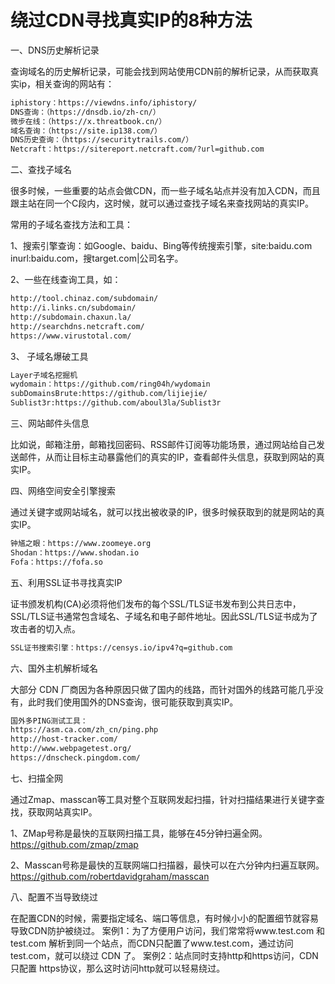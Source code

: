 # 绕过CDN寻找真实IP的8种方法

一、DNS历史解析记录

查询域名的历史解析记录，可能会找到网站使用CDN前的解析记录，从而获取真实ip，相关查询的网站有：

```l
iphistory：https://viewdns.info/iphistory/
DNS查询：（https://dnsdb.io/zh-cn/）
微步在线：（https://x.threatbook.cn/）
域名查询：（https://site.ip138.com/）
DNS历史查询：（https://securitytrails.com/）
Netcraft：https://sitereport.netcraft.com/?url=github.com
```

二、查找子域名

很多时候，一些重要的站点会做CDN，而一些子域名站点并没有加入CDN，而且跟主站在同一个C段内，这时候，就可以通过查找子域名来查找网站的真实IP。

常用的子域名查找方法和工具：

1、搜索引擎查询：如Google、baidu、Bing等传统搜索引擎，site:baidu.com inurl:baidu.com，搜target.com|公司名字。

2、一些在线查询工具，如：

```l
http://tool.chinaz.com/subdomain/
http://i.links.cn/subdomain/
http://subdomain.chaxun.la/
http://searchdns.netcraft.com/
https://www.virustotal.com/
```

3、 子域名爆破工具

```l
Layer子域名挖掘机
wydomain：https://github.com/ring04h/wydomain
subDomainsBrute:https://github.com/lijiejie/
Sublist3r:https://github.com/aboul3la/Sublist3r
```

三、网站邮件头信息

比如说，邮箱注册，邮箱找回密码、RSS邮件订阅等功能场景，通过网站给自己发送邮件，从而让目标主动暴露他们的真实的IP，查看邮件头信息，获取到网站的真实IP。

四、网络空间安全引擎搜索

通过关键字或网站域名，就可以找出被收录的IP，很多时候获取到的就是网站的真实IP。

```l
钟馗之眼：https://www.zoomeye.org
Shodan：https://www.shodan.io
Fofa：https://fofa.so
```

五、利用SSL证书寻找真实IP

证书颁发机构(CA)必须将他们发布的每个SSL/TLS证书发布到公共日志中，SSL/TLS证书通常包含域名、子域名和电子邮件地址。因此SSL/TLS证书成为了攻击者的切入点。

```l
SSL证书搜索引擎：https://censys.io/ipv4?q=github.com
```

六、国外主机解析域名

大部分 CDN 厂商因为各种原因只做了国内的线路，而针对国外的线路可能几乎没有，此时我们使用国外的DNS查询，很可能获取到真实IP。

```l
国外多PING测试工具：
https://asm.ca.com/zh_cn/ping.php
http://host-tracker.com/
http://www.webpagetest.org/
https://dnscheck.pingdom.com/
```

七、扫描全网

通过Zmap、masscan等工具对整个互联网发起扫描，针对扫描结果进行关键字查找，获取网站真实IP。

1、ZMap号称是最快的互联网扫描工具，能够在45分钟扫遍全网。
https://github.com/zmap/zmap

2、Masscan号称是最快的互联网端口扫描器，最快可以在六分钟内扫遍互联网。
https://github.com/robertdavidgraham/masscan

八、配置不当导致绕过

在配置CDN的时候，需要指定域名、端口等信息，有时候小小的配置细节就容易导致CDN防护被绕过。
案例1：为了方便用户访问，我们常常将www.test.com 和 test.com 解析到同一个站点，而CDN只配置了www.test.com，通过访问test.com，就可以绕过 CDN 了。
案例2：站点同时支持http和https访问，CDN只配置 https协议，那么这时访问http就可以轻易绕过。
